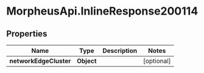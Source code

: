 # MorpheusApi.InlineResponse200114

## Properties

Name | Type | Description | Notes
------------ | ------------- | ------------- | -------------
**networkEdgeCluster** | **Object** |  | [optional] 


